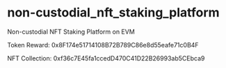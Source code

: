# non-custodial_nft_staking_platform
Non-custodial NFT Staking Platform on EVM

Token Reward: 0x8F174e51714108B72B789C86e8d55eafe71c0B4F


NFT Collection: 0xf36c7E45fa1ccedD470C41D22B26993ab5CEbca9
